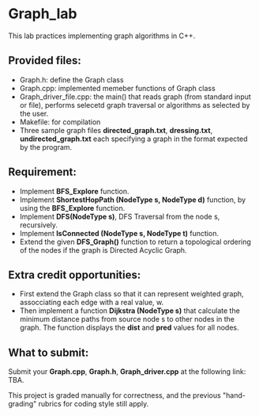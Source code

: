 # Graph_lab 

This lab practices implementing graph algorithms in C++. 

## Provided files: 
  * Graph.h: define the Graph class
  * Graph.cpp: implemented memeber functions of Graph class
  * Graph_driver_file.cpp: the main() that reads graph (from standard input or file), performs selecetd graph traversal or algorithms as selected by the user.
  * Makefile: for compilation
  * Three sample graph files **directed_graph.txt**, **dressing.txt**, **undirected_graph.txt** each specifying a graph in the format expected by the program.


## Requirement:
  * Implement **BFS_Explore** function.
  * Implement **ShortestHopPath (NodeType s, NodeType d)** function, by using the **BFS_Explore** function.
  * Implement **DFS(NodeType s)**, DFS Traversal from the node s, recursively. 
  * Implement **IsConnected (NodeType s, NodeType t)** function.
  * Extend the given **DFS_Graph()** function to return a topological ordering of the nodes if the graph is Directed Acyclic Graph. 

## Extra credit opportunities: 
  * First extend the Graph class so that it can represent weighted graph, assocciating each edge with a real value, w.
  * Then implement a function **Dijkstra (NodeType s)** that calculate the minimum distance paths from source node s to other nodes in the graph. The function
    displays the **dist** and **pred** values for all nodes.
    
## What to submit: 

Submit your **Graph.cpp**, **Graph.h**, **Graph_driver.cpp** at the following link: 
TBA. 

This project is graded manually for correctness, and the previous "hand-grading" rubrics for coding style still apply. 
